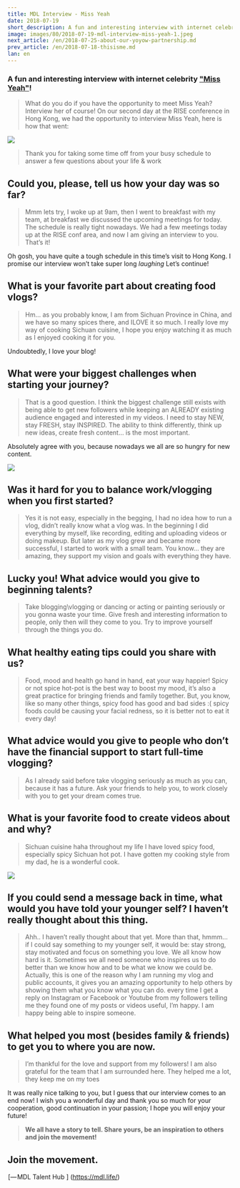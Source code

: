 ```yaml
---
title: MDL Interview - Miss Yeah
date: 2018-07-19
short_description: A fun and interesting interview with internet celebrity "Miss Yeah"!
image: images/80/2018-07-19-mdl-interview-miss-yeah-1.jpeg
next_article: /en/2018-07-25-about-our-yoyow-partnership.md
prev_article: /en/2018-07-18-thisisme.md
lan: en
---
```



### A fun and interesting interview with internet celebrity ["Miss Yeah"](https://www.youtube.com/channel/UCRB4xZ_2ew7fzmrcv8aj4Lw)!


> What do you do if you have the opportunity to meet Miss Yeah? Interview her of course! On our second day at the RISE conference in Hong Kong, we had the opportunity to interview Miss Yeah, here is how that went:

![](/images/2018-07-19-mdl-interview-miss-yeah-4.jpeg)

> Thank you for taking some time off from your busy schedule to answer a few questions about your life & work

## Could you, please, tell us how your day was so far?

> Mmm lets try, I woke up at 9am, then I went to breakfast with my team, at breakfast we discussed the upcoming meetings for today. The schedule is really tight nowadays. We had a few meetings today up at the RISE conf area, and now I am giving an interview to you. That’s it!

Oh gosh, you have quite a tough schedule in this time’s visit to Hong Kong. I promise our interview won’t take super long *laughing* Let’s continue!

## What is your favorite part about creating food vlogs?

> Hm… as you probably know, I am from Sichuan Province in China, and we have so many spices there, and ILOVE it so much. I really love my way of cooking Sichuan cuisine, I hope you enjoy watching it as much as I enjoyed cooking it for you.

Undoubtedly, I love your blog!

## What were your biggest challenges when starting your journey?

> That is a good question. I think the biggest challenge still exists with being able to get new followers while keeping an ALREADY existing audience engaged and interested in my videos. I need to stay NEW, stay FRESH, stay INSPIRED. The ability to think differently, think up new ideas, create fresh content… is the most important.

Absolutely agree with you, because nowadays we all are so hungry for new content.

![](/images/2018-07-19-mdl-interview-miss-yeah-2.jpeg)

## Was it hard for you to balance work/vlogging when you first started?

> Yes it is not easy, especially in the begging, I had no idea how to run a vlog, didn’t really know what a vlog was. In the beginning I did everything by myself, like recording, editing and uploading videos or doing makeup. But later as my vlog grew and became more successful, I started to work with a small team. You know… they are amazing, they support my vision and goals with everything they have.

## Lucky you! What advice would you give to beginning talents?

> Take blogging\vlogging or dancing or acting or painting seriously or you gonna waste your time. Give fresh and interesting information to people, only then will they come to you. Try to improve yourself through the things you do.

## What healthy eating tips could you share with us?

> Food, mood and health go hand in hand, eat your way happier! Spicy or not spice hot-pot is the best way to boost my mood, it’s also a great practice for bringing friends and family together. But, you know, like so many other things, spicy food has good and bad sides :( spicy foods could be causing your facial redness, so it is better not to eat it every day!

## What advice would you give to people who don’t have the financial support to start full-time vlogging?

> As I already said before take vlogging seriously as much as you can, because it has a future. Ask your friends to help you, to work closely with you to get your dream comes true.

## What is your favorite food to create videos about and why?

> Sichuan cuisine haha throughout my life I have loved spicy food, especially spicy Sichuan hot pot. I have gotten my cooking style from my dad, he is a wonderful cook.

![](/images/2018-07-19-mdl-interview-miss-yeah-3.jpeg)

## If you could send a message back in time, what would you have told your younger self? I haven’t really thought about this thing.

> Ahh.. I haven’t really thought about that yet. More than that, hmmm… if I could say something to my younger self, it would be: stay strong, stay motivated and focus on something you love. We all know how hard is it. Sometimes we all need someone who inspires us to do better than we know how and to be what we know we could be. Actually, this is one of the reason why I am running my vlog and public accounts, it gives you an amazing opportunity to help others by showing them what you know what you can do. every time I get a reply on Instagram or Facebook or Youtube from my followers telling me they found one of my posts or videos useful, I’m happy. I am happy being able to inspire someone.

## What helped you most (besides family & friends) to get you to where you are now.

> I’m thankful for the love and support from my followers! I am also grateful for the team that I am surrounded here. They helped me a lot, they keep me on my toes

It was really nice talking to you, but I guess that our interview comes to an end now! I wish you a wonderful day and thank you so much for your cooperation, good continuation in your passion; I hope you will enjoy your future!

> **We all have a story to tell. Share yours, be an inspiration to others and join the movement!**

## Join the movement.

 [— MDL Talent Hub ] (https://mdl.life/)




